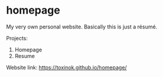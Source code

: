 # homepage
My very own personal website. Basically this is just a résumé.

Projects:
1. Homepage
2. Resume

Website link:
https://toxinok.github.io/homepage/
